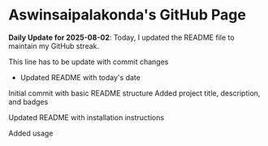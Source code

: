 # Aswinsaipalakonda's GitHub Page

**Daily Update for 2025-08-02**: Today, I updated the README file to maintain my GitHub streak.

This line has to be update with commit changes
 - Updated README with today's date

Initial commit with basic README structure
Added project title, description, and badges

Updated README with installation instructions

Added usage 

